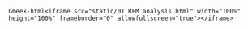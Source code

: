 `Gmeek-html<iframe src="static/01 RFM analysis.html" width="100%" height="100%" frameborder="0" allowfullscreen="true"></iframe>`

